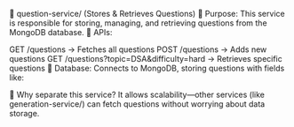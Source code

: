 📂 question-service/ (Stores & Retrieves Questions)
🔹 Purpose: This service is responsible for storing, managing, and retrieving questions from the MongoDB database.
🔹 APIs:

GET /questions → Fetches all questions
POST /questions → Adds new questions
GET /questions?topic=DSA&difficulty=hard → Retrieves specific questions
🔹 Database: Connects to MongoDB, storing questions with fields like:

🔹 Why separate this service?
It allows scalability—other services (like generation-service/) can fetch questions without worrying about data storage.